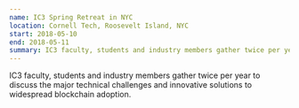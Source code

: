 ```yaml
---
name: IC3 Spring Retreat in NYC
location: Cornell Tech, Roosevelt Island, NYC
start: 2018-05-10
end: 2018-05-11
summary: IC3 faculty, students and industry members gather twice per year to discuss the major technical challenges and innovative solutions to widespread blockchain adoption.
---
```


IC3 faculty, students and industry members gather twice per year to discuss the major technical challenges and innovative solutions to widespread blockchain adoption.